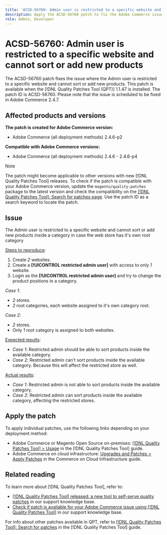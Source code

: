 ```yaml
---
title: 'ACSD-56760: Admin user is restricted to a specific website and cannot sort or add new products'
description: Apply the ACSD-56760 patch to fix the Adobe Commerce issue where the Admin user is restricted to a specific website and cannot sort or add new products inside a category in case the webstore has it's own root category.
role: Admin, Developer
---
```

# ACSD-56760: Admin user is restricted to a specific website and cannot sort or add new products

The ACSD-56760 patch fixes the issue where the Admin user is restricted to a specific website and cannot sort or add new products. This patch is available when the [!DNL Quality Patches Tool (QPT)] 1.1.47 is installed. The patch ID is ACSD-56760. Please note that the issue is scheduled to be fixed in Adobe Commerce 2.4.7.

## Affected products and versions

**The patch is created for Adobe Commerce version:**

* Adobe Commerce (all deployment methods) 2.4.6-p2

**Compatible with Adobe Commerce versions:**

* Adobe Commerce (all deployment methods) 2.4.6 - 2.4.6-p4

>[!NOTE]
>
>The patch might become applicable to other versions with new [!DNL Quality Patches Tool] releases. To check if the patch is compatible with your Adobe Commerce version, update the `magento/quality-patches` package to the latest version and check the compatibility on the [[!DNL Quality Patches Tool]: Search for patches page](https://experienceleague.adobe.com/tools/commerce-quality-patches/index.html). Use the patch ID as a search keyword to locate the patch.

## Issue

The Admin user is restricted to a specific website and cannot sort or add new products inside a category in case the web store has it's own root category

<u>Steps to reproduce</u>:

1. Create *2* websites.
1. Create a **[!UICONTROL restricted admin user]** with access to only *1* website.
1. Login as the **[!UICONTROL restricted admin user]** and try to change the product positions in a category.

*Case 1*:

* *2* stores.
* *2* root categories, each website assigned to it's own category root.

*Case 2*:

* *2* stores.
* Only *1* root category is assigned to  both websites.

<u>Expected results</u>:

* *Case 1*: Restricted admin should be able to sort products inside the available category.
* *Case 2*: Restricted admin can't sort products inside the available category. Because this will affect the restricted store as well.

<u>Actual results</u>:

* *Case 1*: Restricted admin is not able to sort products inside the available category.
* *Case 2*: Restricted admin can sort products inside the available category, affecting the restricted stores.

## Apply the patch

To apply individual patches, use the following links depending on your deployment method:

* Adobe Commerce or Magento Open Source on-premises: [[!DNL Quality Patches Tool] > Usage](https://experienceleague.adobe.com/docs/commerce-operations/tools/quality-patches-tool/usage.html) in the [!DNL Quality Patches Tool] guide.
* Adobe Commerce on cloud infrastructure: [Upgrades and Patches > Apply Patches](https://experienceleague.adobe.com/docs/commerce-cloud-service/user-guide/develop/upgrade/apply-patches.html) in the Commerce on Cloud Infrastructure guide.

## Related reading

To learn more about [!DNL Quality Patches Tool], refer to:

* [[!DNL Quality Patches Tool] released: a new tool to self-serve quality patches](/help/announcements/adobe-commerce-announcements/magento-quality-patches-released-new-tool-to-self-serve-quality-patches.md) in our support knowledge base.
* [Check if patch is available for your Adobe Commerce issue using [!DNL Quality Patches Tool]](/help/support-tools/patches-available-in-qpt-tool/check-patch-for-magento-issue-with-magento-quality-patches.md) in our support knowledge base.

For info about other patches available in QPT, refer to [[!DNL Quality Patches Tool]: Search for patches](https://experienceleague.adobe.com/tools/commerce-quality-patches/index.html) in the [!DNL Quality Patches Tool] guide.
